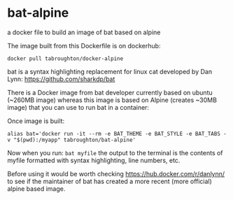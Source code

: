 # bat-alpine
a docker file to build an image of bat based on alpine

The image built from this Dockerfile is on dockerhub:  

```
docker pull tabroughton/docker-alpine
```

bat is a syntax highlighting replacement for linux cat developed by Dan Lynn:  https://github.com/sharkdp/bat

There is a Docker image from bat developer currently based on ubuntu (~260MB image) whereas this image is based on Alpine (creates ~30MB image) that you can use to run bat in a container:

Once image is built:
```
alias bat='docker run -it --rm -e BAT_THEME -e BAT_STYLE -e BAT_TABS -v "$(pwd):/myapp" tabroughton/bat-alpine'
```

Now when you run: ```bat myfile``` the output to the terminal is the contents of myfile formatted with syntax highlighting, line numbers, etc.

Before using it would be worth checking https://hub.docker.com/r/danlynn/ to see if the maintainer of bat has created a more recent (more official) alpine based image.
